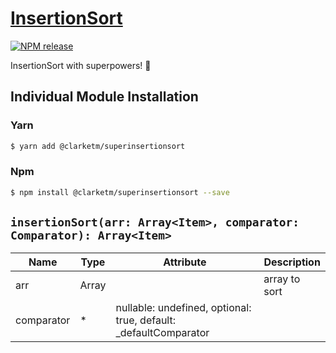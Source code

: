 # [InsertionSort](https://www.npmjs.com/package/@clarketm/superinsertionsort)

[![NPM release](https://img.shields.io/npm/v/@clarketm/superinsertionsort.svg)](https://www.npmjs.com/package/@clarketm/superinsertionsort)

InsertionSort with superpowers! 💪

## Individual Module Installation

### Yarn

```bash
$ yarn add @clarketm/superinsertionsort
```

### Npm

```bash
$ npm install @clarketm/superinsertionsort --save
```

## `insertionSort(arr: Array<Item>, comparator: Comparator): Array<Item>`

| Name       | Type        | Attribute                                                         | Description   |
| ---------- | ----------- | ----------------------------------------------------------------- | ------------- |
| arr        | Array<Item> |                                                                   | array to sort |
| comparator | \*          | nullable: undefined, optional: true, default: \_defaultComparator |
